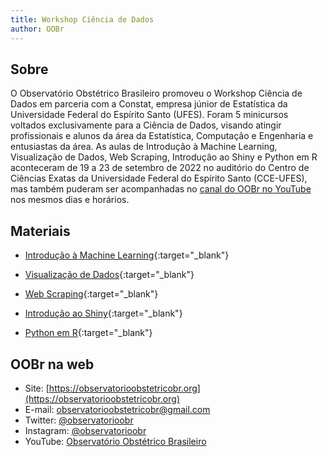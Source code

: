 ```yaml
---
title: Workshop Ciência de Dados
author: OOBr
---
```


## Sobre
O Observatório Obstétrico Brasileiro promoveu o Workshop Ciência de Dados em parceria com a Constat, empresa júnior de Estatística da Universidade Federal do Espírito Santo (UFES). Foram 5 minicursos voltados exclusivamente para a Ciência de Dados, visando atingir profissionais e alunos da área da Estatística, Computação e Engenharia e entusiastas da área. As aulas de Introdução à Machine Learning, Visualização de Dados, Web Scraping, Introdução ao Shiny e Python em R aconteceram de 19 a 23 de setembro de 2022 no auditório do Centro de Ciências Exatas da Universidade Federal do Espírito Santo (CCE-UFES), mas também puderam ser acompanhadas no [canal do OOBr no YouTube](https://www.youtube.com/channel/UCp4k0g_6yP-S8G2DU6_lSeQ) nos mesmos dias e horários.

## Materiais

- [Introdução à Machine Learning](){:target="_blank"}

- [Visualização de Dados](visualizacao_dados/slide.html){:target="_blank"}

- [Web Scraping](web_scraping/web_scraping.html){:target="_blank"}

- [Introdução ao Shiny](){:target="_blank"}

- [Python em R](python_r/pyr.html){:target="_blank"}

## OOBr na web


- Site: [https://observatorioobstetricobr.org](https://observatorioobstetricobr.org)
- E-mail: <a href="mailto:observatorioobstetricobr@gmail.com">observatorioobstetricobr@gmail.com</a>
- Twitter: [@observatorioobr](https://twitter.com/observatorioobr)
- Instagram: [@observatorioobr](https://instagram/observatorioobr) 
- YouTube: [Observatório Obstétrico Brasileiro](https://www.youtube.com/channel/UCp4k0g_6yP-S8G2DU6_lSeQ)

<script src="http://code.jquery.com/jquery-1.4.2.min.js"></script> <script> var x = document.getElementsByClassName("site-footer-credits"); setTimeout(() => { x[0].remove(); }, 10); </script>
